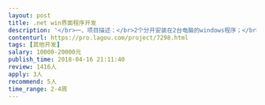 ```yaml
---                
layout: post       
title: .net win界面程序开发           
description: '</br>一、项目描述：</br>2个分开安装在2台电脑的windows程序；</br>大约10个UI界面</br>二、主要功能点：</br>读取数据库 展示数据</br>请求URL 获取数据 展示数据</br></br>三、可参考产品：</br>无，就比如QQ这种吧 但是不是很复杂</br>四、人员要求：</br>1、有开发经验；</br>2、精通.net windows 程序开发</br>3、良好的沟通能力和契约精神</br>4、有时间 后面需要碰头 现场调试一下 </br>5、必须是上海或者苏州地区</br>'     
contenturl: https://pro.lagou.com/project/7298.html      
tags: [其他开发]            
salary: 10000-20000元          
publish_time: 2018-04-16 21:11:40         
review: 1416人                   
apply: 3人                   
recommend: 5人                   
time_range: 2-4周              
---                 
```

